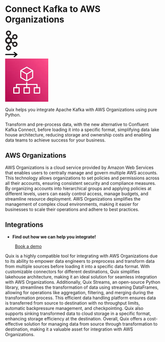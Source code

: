 # Connect Kafka to AWS Organizations

<div class="connect-images cards blog-grid-card" markdown>
<div>
<img src="../images/kafka_logo.png" width="40px" />
</div>
<div>
<img src="../images/arrow.svg" width="40px" />
</div>
<div>
<img src="./images/aws-organizations_1.jpg" />
</div>
</div>

Quix helps you integrate Apache Kafka with AWS Organizations using pure Python.

Transform and pre-process data, with the new alternative to Confluent Kafka Connect, before loading it into a specific format, simplifying data lake house architecture, reducing storage and ownership costs and enabling data teams to achieve success for your business.

## AWS Organizations

AWS Organizations is a cloud service provided by Amazon Web Services that enables users to centrally manage and govern multiple AWS accounts. This technology allows organizations to set policies and permissions across all their accounts, ensuring consistent security and compliance measures. By organizing accounts into hierarchical groups and applying policies at different levels, users can easily control access, manage budgets, and streamline resource deployment. AWS Organizations simplifies the management of complex cloud environments, making it easier for businesses to scale their operations and adhere to best practices.

## Integrations

<div class="grid cards" markdown>

- __Find out how we can help you integrate!__

    <a class="md-button md-button--primary" href="https://quix.io/book-a-demo" target="_blank" style="margin:.5rem;">Book a demo</a>

</div>


Quix is a highly compatible tool for integrating with AWS Organizations due to its ability to empower data engineers to preprocess and transform data from multiple sources before loading it into a specific data format. With customizable connectors for different destinations, Quix simplifies lakehouse architecture, making it an ideal solution for seamless integration with AWS Organizations. Additionally, Quix Streams, an open-source Python library, streamlines the transformation of data using streaming DataFrames, allowing for operations like aggregation, filtering, and merging during the transformation process. This efficient data handling platform ensures data is transferred from source to destination with no throughput limits, automatic backpressure management, and checkpointing. Quix also supports sinking transformed data to cloud storage in a specific format, enhancing storage efficiency at the destination. Overall, Quix offers a cost-effective solution for managing data from source through transformation to destination, making it a valuable asset for integration with AWS Organizations.

